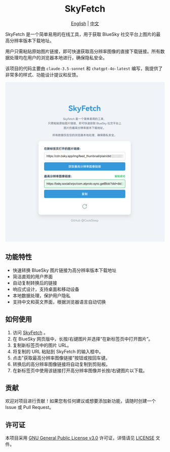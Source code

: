 <h1 align="center">SkyFetch</h1>

<p align="center">
  <a href="README.md">English</a> | <a href="README_zh.md">中文</a>
</p>

SkyFetch 是一个简单易用的在线工具，用于获取 BlueSky 社交平台上图片的最高分辨率版本下载地址。

用户只需粘贴原始图片链接，即可快速获取高分辨率图像的直接下载链接。所有数据处理均在用户的浏览器本地进行，确保隐私安全。

该项目的代码主要由 `claude-3.5-sonnet` 和 `chatgpt-4o-latest` 编写，我提供了非常多的样式、功能设计提议和反馈。

![使用示例](使用示例.png)

## 功能特性

- 快速转换 BlueSky 图片链接为高分辨率版本下载地址
- 简洁直观的用户界面
- 自动复制转换后的链接
- 响应式设计，支持桌面和移动设备
- 本地数据处理，保护用户隐私
- 支持中文和英文界面，根据浏览器语言自动切换

## 如何使用

1. 访问 [SkyFetch](https://cooksleep.github.io/skyfetch/) 。
2. 在 BlueSky 网页版中，长按/右键图片并选择“在新标签页中打开图片”。
3. 复制新标签页中的图片 URL。
4. 将复制的 URL 粘贴到 SkyFetch 的输入框中。
5. 点击"获取最高分辨率图像链接"按钮或按回车键。
6. 转换后的高分辨率图像链接将自动复制到剪贴板。
7. 在新标签页中使用该链接打开高分辨率图像并长按/右键图片以下载。

## 贡献

欢迎对项目进行贡献！如果您有任何建议或想要添加新功能，请随时创建一个 Issue 或 Pull Request。

## 许可证

本项目采用 [GNU General Public License v3.0](https://www.gnu.org/licenses/gpl-3.0.html) 许可证，详情请见 [LICENSE](LICENSE) 文件。